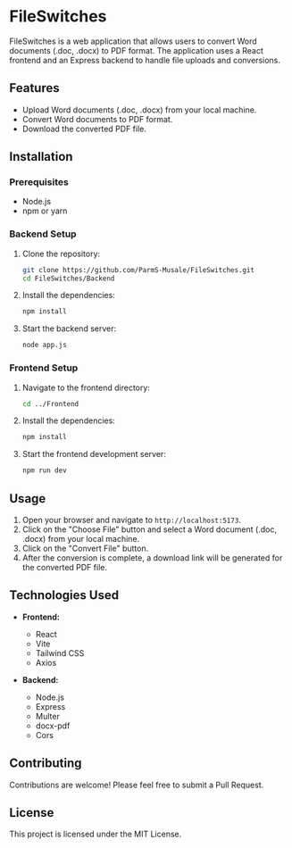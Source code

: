 # FileSwitches

FileSwitches is a web application that allows users to convert Word documents (.doc, .docx) to PDF format. The application uses a React frontend and an Express backend to handle file uploads and conversions.

## Features

- Upload Word documents (.doc, .docx) from your local machine.
- Convert Word documents to PDF format.
- Download the converted PDF file.

## Installation

### Prerequisites

- Node.js
- npm or yarn

### Backend Setup

1. Clone the repository:

    ```sh
    git clone https://github.com/ParmS-Musale/FileSwitches.git
    cd FileSwitches/Backend
    ```

2. Install the dependencies:

    ```sh
    npm install
    ```

3. Start the backend server:

    ```sh
    node app.js
    ```

### Frontend Setup

1. Navigate to the frontend directory:

    ```sh
    cd ../Frontend
    ```

2. Install the dependencies:

    ```sh
    npm install
    ```

3. Start the frontend development server:

    ```sh
    npm run dev
    ```

## Usage

1. Open your browser and navigate to `http://localhost:5173`.
2. Click on the "Choose File" button and select a Word document (.doc, .docx) from your local machine.
3. Click on the "Convert File" button.
4. After the conversion is complete, a download link will be generated for the converted PDF file.


## Technologies Used

- **Frontend:**
  - React
  - Vite
  - Tailwind CSS
  - Axios

- **Backend:**
  - Node.js
  - Express
  - Multer
  - docx-pdf
  - Cors

## Contributing

Contributions are welcome! Please feel free to submit a Pull Request.

## License

This project is licensed under the MIT License.
